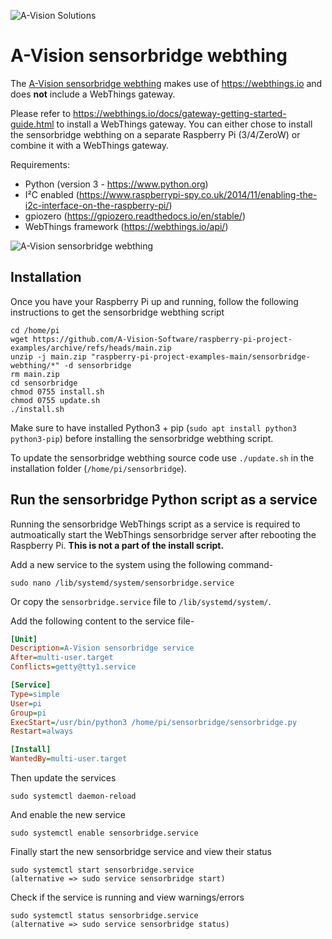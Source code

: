 ![A-Vision Solutions][logo]

# A-Vision sensorbridge webthing

The [A-Vision sensorbridge webthing][productlink] makes use of https://webthings.io and does **not** include a WebThings gateway.

Please refer to https://webthings.io/docs/gateway-getting-started-guide.html to install a WebThings gateway.
You can either chose to install the sensorbridge webthing on a separate Raspberry Pi (3/4/ZeroW) or combine it with a WebThings gateway.

Requirements:
- Python (version 3 - https://www.python.org)
- I²C enabled (https://www.raspberrypi-spy.co.uk/2014/11/enabling-the-i2c-interface-on-the-raspberry-pi/)
- gpiozero (https://gpiozero.readthedocs.io/en/stable/)
- WebThings framework (https://webthings.io/api/)

![A-Vision sensorbridge webthing][product]

## Installation

Once you have your Raspberry Pi up and running, follow the following instructions to get the sensorbridge webthing script
```shell
cd /home/pi
wget https://github.com/A-Vision-Software/raspberry-pi-project-examples/archive/refs/heads/main.zip
unzip -j main.zip "raspberry-pi-project-examples-main/sensorbridge-webthing/*" -d sensorbridge
rm main.zip
cd sensorbridge
chmod 0755 install.sh
chmod 0755 update.sh
./install.sh
```
Make sure to have installed Python3 + pip (`sudo apt install python3 python3-pip`) before installing the sensorbridge webthing script.

To update the sensorbridge webthing source code use `./update.sh` in the installation folder (`/home/pi/sensorbridge`).

## Run the sensorbridge Python script as a service

Running the sensorbridge WebThings script as a service is required to autmoatically start the WebThings sensorbridge server after rebooting the Raspberry Pi.
**This is not a part of the install script.**

Add a new service to the system using the following command-
```
sudo nano /lib/systemd/system/sensorbridge.service
```
Or copy the `sensorbridge.service` file to `/lib/systemd/system/`.

Add the following content to the service file-
```ini
[Unit]
Description=A-Vision sensorbridge service
After=multi-user.target
Conflicts=getty@tty1.service

[Service]
Type=simple
User=pi
Group=pi
ExecStart=/usr/bin/python3 /home/pi/sensorbridge/sensorbridge.py
Restart=always

[Install]
WantedBy=multi-user.target
```

Then update the services
```
sudo systemctl daemon-reload
```
And enable the new service
```
sudo systemctl enable sensorbridge.service
```
Finally start the new sensorbridge service and view their status
```
sudo systemctl start sensorbridge.service
(alternative => sudo service sensorbridge start)
```
Check if the service is running and view warnings/errors
```
sudo systemctl status sensorbridge.service
(alternative => sudo service sensorbridge status)
```

[logo]: https://raspberry.a-vision.solutions/wp-content/uploads/2021/03/logo-company-name-description-automatically-gene.png "A-Vision solutions"
[product]: https://raspberry.a-vision.solutions/wp-content/uploads/2021/05/sensorbridge.png "A-Vision sensorbridge webthing"
[productlink]: https://raspberry.a-vision.solutions/sensorbridge/
